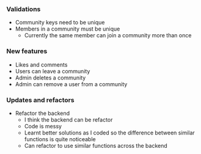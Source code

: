 ### Validations
- Community keys need to be unique
- Members in a community must be unique
    - Currently the same member can join a community more than once


### New features
- Likes and comments 
- Users can leave a community 
- Admin deletes a community 
- Admin can remove a user from a community

### Updates and refactors
- Refactor the backend
    - I think the backend can be refactor
    - Code is messy 
    - Learnt better solutions as I coded so the difference between similar functions is quite noticeable 
    - Can refactor to use similar functions across the backend